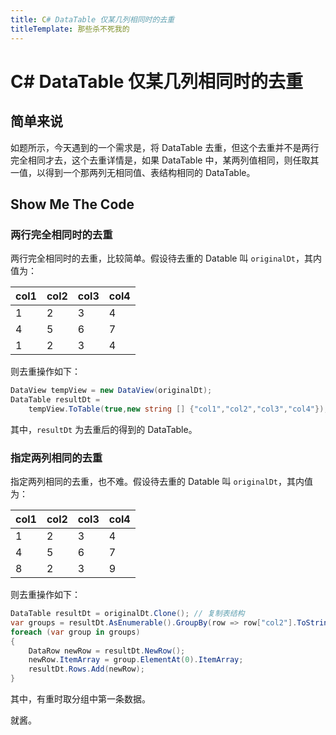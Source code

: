 ```yaml
---
title: C# DataTable 仅某几列相同时的去重
titleTemplate: 那些杀不死我的
---
```

# C# DataTable 仅某几列相同时的去重

## 简单来说

如题所示，今天遇到的一个需求是，将 DataTable 去重，但这个去重并不是两行完全相同才去，这个去重详情是，如果 DataTable 中，某两列值相同，则任取其一值，以得到一个那两列无相同值、表结构相同的 DataTable。

## Show Me The Code

### 两行完全相同时的去重

两行完全相同时的去重，比较简单。假设待去重的 Datable 叫 `originalDt`，其内值为：


| col1 | col2 | col3 | col4 |
| - | - | - | - |
| 1 | 2 | 3 | 4 |
| 4 | 5 | 6 | 7 |
| 1 | 2 | 3 | 4 |


则去重操作如下：

```csharp
DataView tempView = new DataView(originalDt);
DataTable resultDt =
	tempView.ToTable(true,new string [] {"col1","col2","col3","col4"}); // true 表示去重，第二参数为新 DataTable 的诸列
```

其中，`resultDt` 为去重后的得到的 DataTable。

### 指定两列相同的去重

指定两列相同的去重，也不难。假设待去重的 Datable 叫 `originalDt`，其内值为：

| col1 | col2 | col3 | col4 |
| - | - | - | - |
| 1 | 2 | 3 | 4 |
| 4 | 5 | 6 | 7 |
| 8 | 2 | 3 | 9 |

则去重操作如下：

```csharp
DataTable resultDt = originalDt.Clone(); // 复制表结构
var groups = resultDt.AsEnumerable().GroupBy(row => row["col2"].ToString() + row["col3"].ToString());
foreach (var group in groups)
{
    DataRow newRow = resultDt.NewRow();
    newRow.ItemArray = group.ElementAt(0).ItemArray;
    resultDt.Rows.Add(newRow);
}
```

其中，有重时取分组中第一条数据。

就酱。
